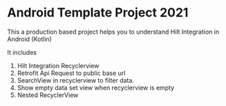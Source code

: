 # Android Template Project 2021

This a production based project helps you to understand Hilt Integration in Android (Kotlin)

It includes

1. Hilt Integration Recyclerview
2. Retrofit Api Request to public base url 
3. SearchView in recyclerview to filter data.
4. Show empty data set view when recyclerview is empty
5. Nested RecyclerView


